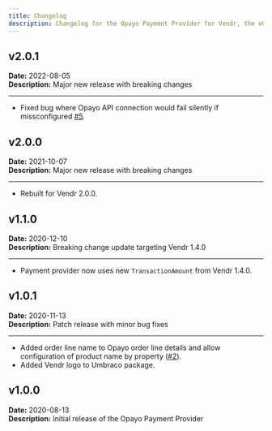 ```yaml
---
title: Changelog
description: Changelog for the Opayo Payment Provider for Vendr, the eCommerce solution for Umbraco v8+
---
```


## v2.0.1   
**Date:** 2022-08-05   
**Description:** Major new release with breaking changes

---  

<changelog>
<changelog-group category="Fixed">  

    
* Fixed bug where Opayo API connection would fail silently if missconfigured [#5](https://github.com/vendrhub/vendr-payment-provider-opayo/issues/5).


</changelog-group>
</changelog>

## v2.0.0   
**Date:** 2021-10-07   
**Description:** Major new release with breaking changes

---  

<changelog>
<changelog-group category="Breaking">  

    
* Rebuilt for Vendr 2.0.0.


</changelog-group>
</changelog>

## v1.1.0   
**Date:** 2020-12-10    
**Description:** Breaking change update targeting Vendr 1.4.0 

---  

<changelog>
<changelog-group category="Breaking">  

    
* Payment provider now uses new `TransactionAmount` from Vendr 1.4.0.


</changelog-group>
</changelog>

## v1.0.1   
**Date:** 2020-11-13  
**Description:** Patch release with minor bug fixes  

---  

<changelog>
<changelog-group category="Added">  

    
* Added order line name to Opayo order line details and allow configuration of product name by property ([#2](https://github.com/vendrhub/vendr-payment-provider-opayo/issues/2)).
* Added Vendr logo to Umbraco package.


</changelog-group>
</changelog>

## v1.0.0  
**Date:** 2020-08-13    
**Description:** Initial release of the Opayo Payment Provider 